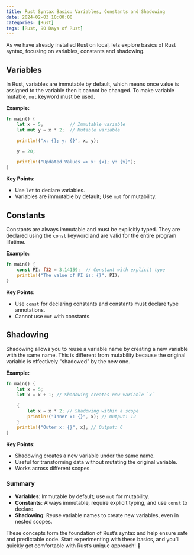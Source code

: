 ```yaml
---
title: Rust Syntax Basic: Variables, Constants and Shadowing
date: 2024-02-03 10:00:00
categories: [Rust]
tags: [Rust, 90 Days of Rust]
---
```


As we have already installed Rust on local, lets explore
basics of Rust syntax, focusing on variables, constants and
shadowing.

## Variables

In Rust, variables are immutable by default, which means once
value is assigned to the variable then it cannot be changed.
To make variable mutable, `mut` keyword must be used.

**Example:**

```rust
fn main() {
    let x = 5;          // Immutable variable
    let mut y = x * 2;  // Mutable variable

    println!("x: {}; y: {}", x, y);

    y = 20;

    println!("Updated Values => x: {x}; y: {y}");
}

```

**Key Points:**

- Use `let` to declare variables.
- Variables are immutable by default; Use `mut` for mutability.

## Constants

Constants are always immutable and must be explicitly typed.
They are declared using the `const` keyword and are valid for the entire program lifetime.

**Example:**

```rust
fn main() {
    const PI: f32 = 3.14159;  // Constant with explicit type
    println!("The value of PI is: {}", PI);
}
```

**Key Points:**

- Use `const` for declaring constants and constants must declare type annotations.
- Cannot use `mut` with constants.

## Shadowing

Shadowing allows you to reuse a variable name by creating a new variable with the same name.
This is different from mutability because the original variable is effectively "shadowed" by the new one.

**Example:**

```rust
fn main() {
    let x = 5;
    let x = x + 1; // Shadowing creates new variable `x`

    {
        let x = x * 2; // Shadowing within a scope
        println!("Inner x: {}", x); // Output: 12
    }
    println!("Outer x: {}", x); // Output: 6
}
```

**Key Points:**

- Shadowing creates a new variable under the same name.
- Useful for transforming data without mutating the original variable.
- Works across different scopes.

### Summary

- **Variables**: Immutable by default; use `mut` for mutability.
- **Constants**: Always immutable, require explicit typing, and use `const` to declare.
- **Shadowing**: Reuse variable names to create new variables, even in nested scopes.

These concepts form the foundation of Rust’s syntax and help ensure safe and predictable code.
Start experimenting with these basics, and you’ll quickly get comfortable with Rust’s unique approach! 🦀
